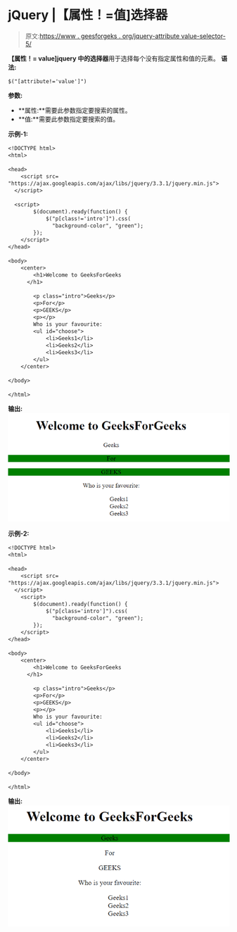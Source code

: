 # jQuery |【属性！=值]选择器

> 原文:[https://www . geesforgeks . org/jquery-attribute value-selector-5/](https://www.geeksforgeeks.org/jquery-attributevalue-selector-5/)

**【属性！= value]jquery 中的选择器**用于选择每个没有指定属性和值的元素。
**语法:**

```
$("[attribute!='value']")
```

**参数:**

*   **属性:**需要此参数指定要搜索的属性。
*   **值:**需要此参数指定要搜索的值。

**示例-1:**

```
<!DOCTYPE html>
<html>

<head>
    <script src=
"https://ajax.googleapis.com/ajax/libs/jquery/3.3.1/jquery.min.js">
  </script>

  <script>
        $(document).ready(function() {
            $("p[class!='intro']").css(
              "background-color", "green");
        });
    </script>
</head>

<body>
    <center>
        <h1>Welcome to GeeksForGeeks
      </h1>

        <p class="intro">Geeks</p>
        <p>For</p>
        <p>GEEKS</p>
        <p></p>
        Who is your favourite:
        <ul id="choose">
            <li>Geeks1</li>
            <li>Geeks2</li>
            <li>Geeks3</li>
        </ul>
    </center>

</body>

</html>
```

**输出:**
![](img/02bb14ebcd24cba9b014ae5dd3b090b9.png)

**示例-2:**

```
<!DOCTYPE html>
<html>

<head>
    <script src=
"https://ajax.googleapis.com/ajax/libs/jquery/3.3.1/jquery.min.js">
  </script>
    <script>
        $(document).ready(function() {
            $("p[class='intro']").css(
              "background-color", "green");
        });
    </script>
</head>

<body>
    <center>
        <h1>Welcome to GeeksForGeeks
      </h1>

        <p class="intro">Geeks</p>
        <p>For</p>
        <p>GEEKS</p>
        <p></p>
        Who is your favourite:
        <ul id="choose">
            <li>Geeks1</li>
            <li>Geeks2</li>
            <li>Geeks3</li>
        </ul>
    </center>

</body>

</html>
```

**输出:**
![](img/31f2a42143211046f0e374b21419e466.png)